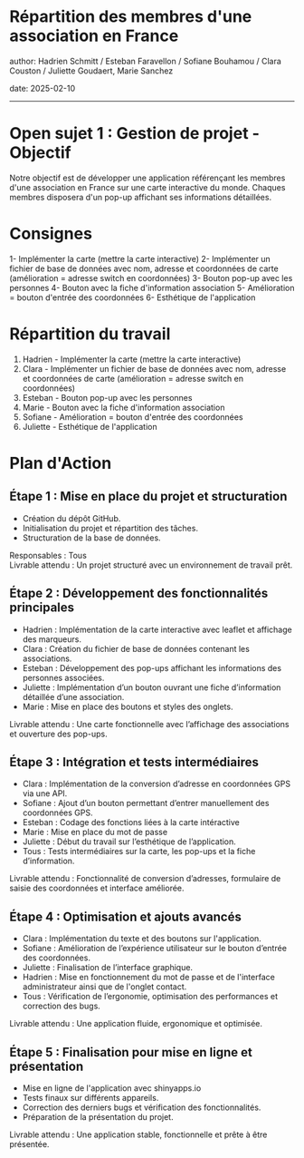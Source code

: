# Répartition des membres d'une association en France


author: Hadrien Schmitt / Esteban Faravellon / Sofiane Bouhamou / Clara Couston / Juliette Goudaert, Marie Sanchez

date: 2025-02-10

---

# Open sujet 1 : Gestion de projet - Objectif

Notre objectif est de développer une application référençant les membres d'une association en France sur une carte interactive du monde. Chaques membres disposera d'un pop-up affichant ses informations détaillées.

# Consignes

1- Implémenter la carte (mettre la carte interactive)
2- Implémenter un fichier de base de données avec nom, adresse et coordonnées de carte (amélioration = adresse switch en coordonnées)
3- Bouton pop-up avec les personnes
4- Bouton avec la fiche d'information association
5- Amélioration = bouton d'entrée des coordonnées
6- Esthétique de l'application

# Répartition du travail

1) Hadrien - Implémenter la carte (mettre la carte interactive)
2) Clara - Implémenter un fichier de base de données avec nom, adresse et coordonnées de carte (amélioration = adresse switch en coordonnées)
3) Esteban - Bouton pop-up avec les personnes
4) Marie - Bouton avec la fiche d'information association
5) Sofiane - Amélioration = bouton d'entrée des coordonnées
6) Juliette - Esthétique de l'application

# Plan d'Action

## Étape 1 : Mise en place du projet et structuration
- Création du dépôt GitHub.
- Initialisation du projet et répartition des tâches.
- Structuration de la base de données.

Responsables : Tous  
Livrable attendu : Un projet structuré avec un environnement de travail prêt.

## Étape 2 : Développement des fonctionnalités principales
- Hadrien : Implémentation de la carte interactive avec leaflet et affichage des marqueurs.
- Clara : Création du fichier de base de données contenant les associations.
- Esteban : Développement des pop-ups affichant les informations des personnes associées.
- Juliette : Implémentation d’un bouton ouvrant une fiche d’information détaillée d’une association.
- Marie : Mise en place des boutons et styles des onglets.

Livrable attendu : Une carte fonctionnelle avec l’affichage des associations et ouverture des pop-ups.

## Étape 3 : Intégration et tests intermédiaires
- Clara : Implémentation de la conversion d’adresse en coordonnées GPS via une API.
- Sofiane : Ajout d’un bouton permettant d’entrer manuellement des coordonnées GPS.
- Esteban : Codage des fonctions liées à la carte intéractive
- Marie : Mise en place du mot de passe
- Juliette : Début du travail sur l’esthétique de l’application.
- Tous : Tests intermédiaires sur la carte, les pop-ups et la fiche d’information.

Livrable attendu : Fonctionnalité de conversion d’adresses, formulaire de saisie des coordonnées et interface améliorée.

## Étape 4 : Optimisation et ajouts avancés
- Clara : Implémentation du texte et des boutons sur l'application.
- Sofiane : Amélioration de l’expérience utilisateur sur le bouton d’entrée des coordonnées.
- Juliette : Finalisation de l’interface graphique.
- Hadrien : Mise en fonctionnement du mot de passe et de l'interface administrateur ainsi que de l'onglet contact.
- Tous : Vérification de l’ergonomie, optimisation des performances et correction des bugs.

Livrable attendu : Une application fluide, ergonomique et optimisée.

## Étape 5 : Finalisation pour mise en ligne et présentation
- Mise en ligne de l'application avec shinyapps.io
- Tests finaux sur différents appareils.
- Correction des derniers bugs et vérification des fonctionnalités.
- Préparation de la présentation du projet.

Livrable attendu : Une application stable, fonctionnelle et prête à être présentée.
